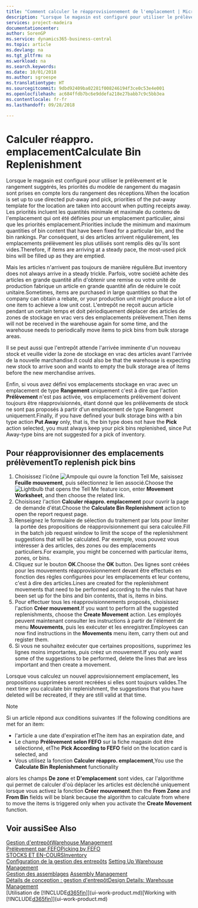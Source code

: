 ```yaml
---
title: "Comment calculer le réapprovisionnement de l'emplacement | Microsoft Docs"
description: "Lorsque le magasin est configuré pour utiliser le prélèvement et le rangement suggérés, les priorités du modèle de rangement du magasin sont prises en compte lors du rangement des réceptions."
services: project-madeira
documentationcenter: 
author: SorenGP
ms.service: dynamics365-business-central
ms.topic: article
ms.devlang: na
ms.tgt_pltfrm: na
ms.workload: na
ms.search.keywords: 
ms.date: 10/01/2018
ms.author: sgroespe
ms.translationtype: HT
ms.sourcegitcommit: 9dbd92409ba02281f008246194f3ce0c53e4e001
ms.openlocfilehash: ac684ffdb7bc6e9ddefa218e27babb7c9c5bb3ea
ms.contentlocale: fr-fr
ms.lasthandoff: 09/28/2018

---
```

# <a name="calculate-bin-replenishment"></a><span data-ttu-id="10f57-103">Calculer réappro. emplacement</span><span class="sxs-lookup"><span data-stu-id="10f57-103">Calculate Bin Replenishment</span></span>
<span data-ttu-id="10f57-104">Lorsque le magasin est configuré pour utiliser le prélèvement et le rangement suggérés, les priorités du modèle de rangement du magasin sont prises en compte lors du rangement des réceptions.</span><span class="sxs-lookup"><span data-stu-id="10f57-104">When the location is set up to use directed put-away and pick, priorities of the put-away template for the location are taken into account when putting receipts away.</span></span> <span data-ttu-id="10f57-105">Les priorités incluent les quantités minimale et maximale du contenu de l'emplacement qui ont été définies pour un emplacement particulier, ainsi que les priorités emplacement.</span><span class="sxs-lookup"><span data-stu-id="10f57-105">Priorities include the minimum and maximum quantities of bin content that have been fixed for a particular bin, and the bin rankings.</span></span> <span data-ttu-id="10f57-106">Par conséquent, si des articles arrivent régulièrement, les emplacements prélèvement les plus utilisés sont remplis dès qu'ils sont vides.</span><span class="sxs-lookup"><span data-stu-id="10f57-106">Therefore, if items are arriving at a steady pace, the most-used pick bins will be filled up as they are emptied.</span></span>  

<span data-ttu-id="10f57-107">Mais les articles n'arrivent pas toujours de manière régulière.</span><span class="sxs-lookup"><span data-stu-id="10f57-107">But inventory does not always arrive in a steady trickle.</span></span> <span data-ttu-id="10f57-108">Parfois, votre société achète des articles en grande quantité afin d'obtenir une remise ou votre unité de production fabrique un article en grande quantité afin de réduire le coût unitaire.</span><span class="sxs-lookup"><span data-stu-id="10f57-108">Sometimes, items are purchased in large quantities so that the company can obtain a rebate, or your production unit might produce a lot of one item to achieve a low unit cost.</span></span> <span data-ttu-id="10f57-109">L'entrepôt ne reçoit aucun article pendant un certain temps et doit périodiquement déplacer des articles de zones de stockage en vrac vers des emplacements prélèvement.</span><span class="sxs-lookup"><span data-stu-id="10f57-109">Then items will not be received in the warehouse again for some time, and the warehouse needs to periodically move items to pick bins from bulk storage areas.</span></span>  

<span data-ttu-id="10f57-110">Il se peut aussi que l'entrepôt attende l'arrivée imminente d'un nouveau stock et veuille vider la zone de stockage en vrac des articles avant l'arrivée de la nouvelle marchandise.</span><span class="sxs-lookup"><span data-stu-id="10f57-110">It could also be that the warehouse is expecting new stock to arrive soon and wants to empty the bulk storage area of items before the new merchandise arrives.</span></span>  

<span data-ttu-id="10f57-111">Enfin, si vous avez défini vos emplacements stockage en vrac avec un emplacement de type **Rangement** uniquement c'est à dire que l'action **Prélèvement** n'est pas activée, vos emplacements prélèvement doivent toujours être réapprovisionnés, étant donné que les prélèvements de stock ne sont pas proposés à partir d'un emplacement de type Rangement uniquement.</span><span class="sxs-lookup"><span data-stu-id="10f57-111">Finally, if you have defined your bulk storage bins with a bin type action **Put Away** only, that is, the bin type does not have the **Pick** action selected, you must always keep your pick bins replenished, since Put Away-type bins are not suggested for a pick of inventory.</span></span>  

## <a name="to-replenish-pick-bins"></a><span data-ttu-id="10f57-112">Pour réapprovisionner des emplacements prélèvement</span><span class="sxs-lookup"><span data-stu-id="10f57-112">To replenish pick bins</span></span>  
1.  <span data-ttu-id="10f57-113">Choisissez l'icône ![Ampoule qui ouvre la fonction Tell Me](media/ui-search/search_small.png "Dites-moi ce que vous voulez faire"), saisissez **Feuille mouvement**, puis sélectionnez le lien associé.</span><span class="sxs-lookup"><span data-stu-id="10f57-113">Choose the ![Lightbulb that opens the Tell Me feature](media/ui-search/search_small.png "Tell me what you want to do") icon, enter **Movement Worksheet**, and then choose the related link.</span></span>  
2.  <span data-ttu-id="10f57-114">Choisissez l'action **Calculer réappro. emplacement** pour ouvrir la page de demande d'état.</span><span class="sxs-lookup"><span data-stu-id="10f57-114">Choose the **Calculate Bin Replenishment** action to open the report request page.</span></span>  
3.  <span data-ttu-id="10f57-115">Renseignez le formulaire de sélection du traitement par lots pour limiter la portée des propositions de réapprovisionnement qui sera calculée.</span><span class="sxs-lookup"><span data-stu-id="10f57-115">Fill in the batch job request window to limit the scope of the replenishment suggestions that will be calculated.</span></span> <span data-ttu-id="10f57-116">Par exemple, vous pouvez vous intéresser à des articles, des zones ou des emplacements particuliers.</span><span class="sxs-lookup"><span data-stu-id="10f57-116">For example, you might be concerned with particular items, zones, or bins.</span></span>  
4.  <span data-ttu-id="10f57-117">Cliquez sur le bouton **OK**.</span><span class="sxs-lookup"><span data-stu-id="10f57-117">Choose the **OK** button.</span></span> <span data-ttu-id="10f57-118">Des lignes sont créées pour les mouvements réapprovisionnement devant être effectués en fonction des règles configurées pour les emplacements et leur contenu, c'est à dire des articles.</span><span class="sxs-lookup"><span data-stu-id="10f57-118">Lines are created for the replenishment movements that need to be performed according to the rules that have been set up for the bins and bin contents, that is, items in bins.</span></span>  
5.  <span data-ttu-id="10f57-119">Pour effectuer tous les réapprovisionnements proposés, choisissez l'action **Créer mouvement**.</span><span class="sxs-lookup"><span data-stu-id="10f57-119">If you want to perform all the suggested replenishments, choose the **Create Movement** action.</span></span> <span data-ttu-id="10f57-120">Les employés peuvent maintenant consulter les instructions à partir de l'élément de menu **Mouvements**, puis les exécuter et les enregistrer.</span><span class="sxs-lookup"><span data-stu-id="10f57-120">Employees can now find instructions in the **Movements** menu item, carry them out and register them.</span></span>  
6.  <span data-ttu-id="10f57-121">Si vous ne souhaitez exécuter que certaines propositions, supprimez les lignes moins importantes, puis créez un mouvement.</span><span class="sxs-lookup"><span data-stu-id="10f57-121">If you only want some of the suggestions to be performed, delete the lines that are less important and then create a movement.</span></span>  

<span data-ttu-id="10f57-122">Lorsque vous calculez un nouvel approvisionnement emplacement, les propositions supprimées seront recréées si elles sont toujours valides.</span><span class="sxs-lookup"><span data-stu-id="10f57-122">The next time you calculate bin replenishment, the suggestions that you have deleted will be recreated, if they are still valid at that time.</span></span>  

> [!NOTE]  
>  <span data-ttu-id="10f57-123">Si un article répond aux conditions suivantes :</span><span class="sxs-lookup"><span data-stu-id="10f57-123">If the following conditions are met for an item:</span></span>  
>   
>  -   <span data-ttu-id="10f57-124">l'article a une date d'expiration et</span><span class="sxs-lookup"><span data-stu-id="10f57-124">The item has an expiration date, and</span></span>  
> -   <span data-ttu-id="10f57-125">Le champ **Prélèvement selon FEFO** sur la fiche magasin doit être sélectionné, et</span><span class="sxs-lookup"><span data-stu-id="10f57-125">The **Pick According to FEFO** field on the location card is selected, and</span></span>  
> -   <span data-ttu-id="10f57-126">Vous utilisez la fonction **Calculer réappro. emplacement**,</span><span class="sxs-lookup"><span data-stu-id="10f57-126">You use the **Calculate Bin Replenishment** functionality</span></span>  
>   
>  <span data-ttu-id="10f57-127">alors les champs **De zone** et **D'emplacement** sont vides, car l'algorithme qui permet de calculer d'où déplacer les articles est déclenché uniquement lorsque vous activez la fonction **Créer mouvement**.</span><span class="sxs-lookup"><span data-stu-id="10f57-127">then the **From Zone** and **From Bin** fields will be blank because the algorithm to calculate from where to move the items is triggered only when you activate the **Create Movement** function.</span></span>  

## <a name="see-also"></a><span data-ttu-id="10f57-128">Voir aussi</span><span class="sxs-lookup"><span data-stu-id="10f57-128">See Also</span></span>  
[<span data-ttu-id="10f57-129">Gestion d'entrepôt</span><span class="sxs-lookup"><span data-stu-id="10f57-129">Warehouse Management</span></span>](warehouse-manage-warehouse.md)  
[<span data-ttu-id="10f57-130">Prélèvement par FEFO</span><span class="sxs-lookup"><span data-stu-id="10f57-130">Picking by FEFO</span></span>](warehouse-picking-by-fefo.md)  
[<span data-ttu-id="10f57-131">STOCKS ET EN-COURS</span><span class="sxs-lookup"><span data-stu-id="10f57-131">Inventory</span></span>](inventory-manage-inventory.md)  
<span data-ttu-id="10f57-132">[Configuration de la gestion des entrepôts](warehouse-setup-warehouse.md)   </span><span class="sxs-lookup"><span data-stu-id="10f57-132">[Setting Up Warehouse Management](warehouse-setup-warehouse.md)   </span></span>  
<span data-ttu-id="10f57-133">[Gestion des assemblages](assembly-assemble-items.md)  </span><span class="sxs-lookup"><span data-stu-id="10f57-133">[Assembly Management](assembly-assemble-items.md)  </span></span>  
[<span data-ttu-id="10f57-134">Détails de conception : gestion d'entrepôt</span><span class="sxs-lookup"><span data-stu-id="10f57-134">Design Details: Warehouse Management</span></span>](design-details-warehouse-management.md)  
<span data-ttu-id="10f57-135">[Utilisation de [!INCLUDE[d365fin](includes/d365fin_md.md)]](ui-work-product.md)</span><span class="sxs-lookup"><span data-stu-id="10f57-135">[Working with [!INCLUDE[d365fin](includes/d365fin_md.md)]](ui-work-product.md)</span></span>

